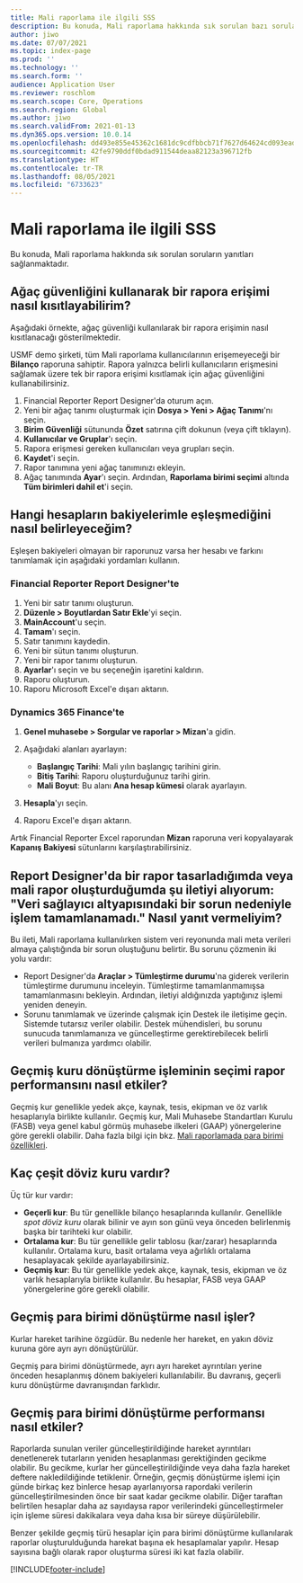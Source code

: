 ```yaml
---
title: Mali raporlama ile ilgili SSS
description: Bu konuda, Mali raporlama hakkında sık sorulan bazı soruların yanıtları sağlanmaktadır.
author: jiwo
ms.date: 07/07/2021
ms.topic: index-page
ms.prod: ''
ms.technology: ''
ms.search.form: ''
audience: Application User
ms.reviewer: roschlom
ms.search.scope: Core, Operations
ms.search.region: Global
ms.author: jiwo
ms.search.validFrom: 2021-01-13
ms.dyn365.ops.version: 10.0.14
ms.openlocfilehash: dd493e855e45362c1681dc9cdfbbcb71f7627d64624cd093eadab32fd966c174
ms.sourcegitcommit: 42fe9790ddf0bdad911544deaa82123a396712fb
ms.translationtype: HT
ms.contentlocale: tr-TR
ms.lasthandoff: 08/05/2021
ms.locfileid: "6733623"
---
```

# <a name="financial-reporting-faq"></a>Mali raporlama ile ilgili SSS

Bu konuda, Mali raporlama hakkında sık sorulan soruların yanıtları sağlanmaktadır.

## <a name="how-do-i-restrict-access-to-a-report-by-using-tree-security"></a>Ağaç güvenliğini kullanarak bir rapora erişimi nasıl kısıtlayabilirim?

Aşağıdaki örnekte, ağaç güvenliği kullanılarak bir rapora erişimin nasıl kısıtlanacağı gösterilmektedir.

USMF demo şirketi, tüm Mali raporlama kullanıcılarının erişemeyeceği bir **Bilanço** raporuna sahiptir. Rapora yalnızca belirli kullanıcıların erişmesini sağlamak üzere tek bir rapora erişimi kısıtlamak için ağaç güvenliğini kullanabilirsiniz.

1. Financial Reporter Report Designer'da oturum açın.
2. Yeni bir ağaç tanımı oluşturmak için **Dosya \> Yeni \> Ağaç Tanımı**'nı seçin.
3. **Birim Güvenliği** sütununda **Özet** satırına çift dokunun (veya çift tıklayın).
4. **Kullanıcılar ve Gruplar**'ı seçin.
5. Rapora erişmesi gereken kullanıcıları veya grupları seçin.
6. **Kaydet**'i seçin.
7. Rapor tanımına yeni ağaç tanımınızı ekleyin.
8. Ağaç tanımında **Ayar**'ı seçin. Ardından, **Raporlama birimi seçimi** altında **Tüm birimleri dahil et**'i seçin.

## <a name="how-do-i-identify-which-accounts-dont-match-my-balances"></a>Hangi hesapların bakiyelerimle eşleşmediğini nasıl belirleyeceğim?

Eşleşen bakiyeleri olmayan bir raporunuz varsa her hesabı ve farkını tanımlamak için aşağıdaki yordamları kullanın.

### <a name="in-financial-reporter-report-designer"></a>Financial Reporter Report Designer'te

1. Yeni bir satır tanımı oluşturun.
2. **Düzenle \> Boyutlardan Satır Ekle**'yi seçin.
3. **MainAccount**'u seçin.
4. **Tamam**'ı seçin.
5. Satır tanımını kaydedin.
6. Yeni bir sütun tanımı oluşturun.
7. Yeni bir rapor tanımı oluşturun.
8. **Ayarlar**'ı seçin ve bu seçeneğin işaretini kaldırın.
9. Raporu oluşturun. 
10. Raporu Microsoft Excel'e dışarı aktarın.

### <a name="in-dynamics-365-finance"></a>Dynamics 365 Finance'te

1. **Genel muhasebe \> Sorgular ve raporlar \> Mizan**'a gidin.
2. Aşağıdaki alanları ayarlayın:

    - **Başlangıç Tarihi**: Mali yılın başlangıç tarihini girin.
    - **Bitiş Tarihi**: Raporu oluşturduğunuz tarihi girin.
    - **Mali Boyut**: Bu alanı **Ana hesap kümesi** olarak ayarlayın.

3. **Hesapla**'yı seçin.
4. Raporu Excel'e dışarı aktarın.

Artık Financial Reporter Excel raporundan **Mizan** raporuna veri kopyalayarak **Kapanış Bakiyesi** sütunlarını karşılaştırabilirsiniz.

## <a name="when-i-design-a-report-in-report-designer-or-when-i-generate-a-financial-report-i-received-the-following-message-the-operation-could-not-be-completed-due-to-a-problem-in-the-data-provider-framework-how-should-i-respond"></a>Report Designer'da bir rapor tasarladığımda veya mali rapor oluşturduğumda şu iletiyi alıyorum: "Veri sağlayıcı altyapısındaki bir sorun nedeniyle işlem tamamlanamadı." Nasıl yanıt vermeliyim?

Bu ileti, Mali raporlama kullanılırken sistem veri reyonunda mali meta verileri almaya çalıştığında bir sorun oluştuğunu belirtir. Bu sorunu çözmenin iki yolu vardır:

- Report Designer'da **Araçlar \> Tümleştirme durumu**'na giderek verilerin tümleştirme durumunu inceleyin. Tümleştirme tamamlanmamışsa tamamlanmasını bekleyin. Ardından, iletiyi aldığınızda yaptığınız işlemi yeniden deneyin.
- Sorunu tanımlamak ve üzerinde çalışmak için Destek ile iletişime geçin. Sistemde tutarsız veriler olabilir. Destek mühendisleri, bu sorunu sunucuda tanımlamanıza ve güncelleştirme gerektirebilecek belirli verileri bulmanıza yardımcı olabilir.

## <a name="how-does-the-selection-of-historical-rate-translation-affect-report-performance"></a>Geçmiş kuru dönüştürme işleminin seçimi rapor performansını nasıl etkiler?

Geçmiş kur genellikle yedek akçe, kaynak, tesis, ekipman ve öz varlık hesaplarıyla birlikte kullanılır. Geçmiş kur, Mali Muhasebe Standartları Kurulu (FASB) veya genel kabul görmüş muhasebe ilkeleri (GAAP) yönergelerine göre gerekli olabilir. Daha fazla bilgi için bkz. [Mali raporlamada para birimi özellikleri](financial-reporting-currency-capability.md).

## <a name="how-many-types-of-currency-rate-are-there"></a>Kaç çeşit döviz kuru vardır?

Üç tür kur vardır:

- **Geçerli kur**: Bu tür genellikle bilanço hesaplarında kullanılır. Genellikle *spot döviz kuru* olarak bilinir ve ayın son günü veya önceden belirlenmiş başka bir tarihteki kur olabilir.
- **Ortalama kur**: Bu tür genellikle gelir tablosu (kar/zarar) hesaplarında kullanılır. Ortalama kuru, basit ortalama veya ağırlıklı ortalama hesaplayacak şekilde ayarlayabilirsiniz.
- **Geçmiş kur**: Bu tür genellikle yedek akçe, kaynak, tesis, ekipman ve öz varlık hesaplarıyla birlikte kullanılır. Bu hesaplar, FASB veya GAAP yönergelerine göre gerekli olabilir.

## <a name="how-does-historical-currency-translation-work"></a>Geçmiş para birimi dönüştürme nasıl işler?

Kurlar hareket tarihine özgüdür. Bu nedenle her hareket, en yakın döviz kuruna göre ayrı ayrı dönüştürülür.

Geçmiş para birimi dönüştürmede, ayrı ayrı hareket ayrıntıları yerine önceden hesaplanmış dönem bakiyeleri kullanılabilir. Bu davranış, geçerli kuru dönüştürme davranışından farklıdır.

## <a name="how-does-historical-currency-translation-affect-performance"></a>Geçmiş para birimi dönüştürme performansı nasıl etkiler?

Raporlarda sunulan veriler güncelleştirildiğinde hareket ayrıntıları denetlenerek tutarların yeniden hesaplanması gerektiğinden gecikme olabilir. Bu gecikme, kurlar her güncelleştirildiğinde veya daha fazla hareket deftere nakledildiğinde tetiklenir. Örneğin, geçmiş dönüştürme işlemi için günde birkaç kez binlerce hesap ayarlanıyorsa rapordaki verilerin güncelleştirilmesinden önce bir saat kadar gecikme olabilir. Diğer taraftan belirtilen hesaplar daha az sayıdaysa rapor verilerindeki güncelleştirmeler için işleme süresi dakikalara veya daha kısa bir süreye düşürülebilir.

Benzer şekilde geçmiş türü hesaplar için para birimi dönüştürme kullanılarak raporlar oluşturulduğunda harekat başına ek hesaplamalar yapılır. Hesap sayısına bağlı olarak rapor oluşturma süresi iki kat fazla olabilir.

[!INCLUDE[footer-include](../../includes/footer-banner.md)]
